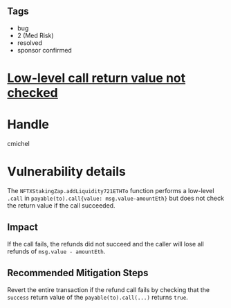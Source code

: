 ## Tags

- bug
- 2 (Med Risk)
- resolved
- sponsor confirmed

# [Low-level call return value not checked](https://github.com/code-423n4/2021-12-nftx-findings/issues/140) 

# Handle

cmichel


# Vulnerability details

The `NFTXStakingZap.addLiquidity721ETHTo` function performs a low-level `.call` in `payable(to).call{value: msg.value-amountEth}` but does not check the return value if the call succeeded.

## Impact
If the call fails, the refunds did not succeed and the caller will lose all refunds of `msg.value - amountEth`.

## Recommended Mitigation Steps
Revert the entire transaction if the refund call fails by checking that the `success` return value of the `payable(to).call(...)` returns `true`.

